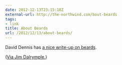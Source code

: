 ```yaml
---
date: 2012-12-13T23:15:18Z
external-url: http://the-northwind.com/bout-beards
tags:
- link
title: About Beards
url: /2012/12/13/about-beards/
---
```


David Dennis has [a nice write-up on beards](http://the-northwind.com/bout-beards). 

([Via Jim Dalrymple.](http://www.loopinsight.com/2012/12/13/about-beards-2/))